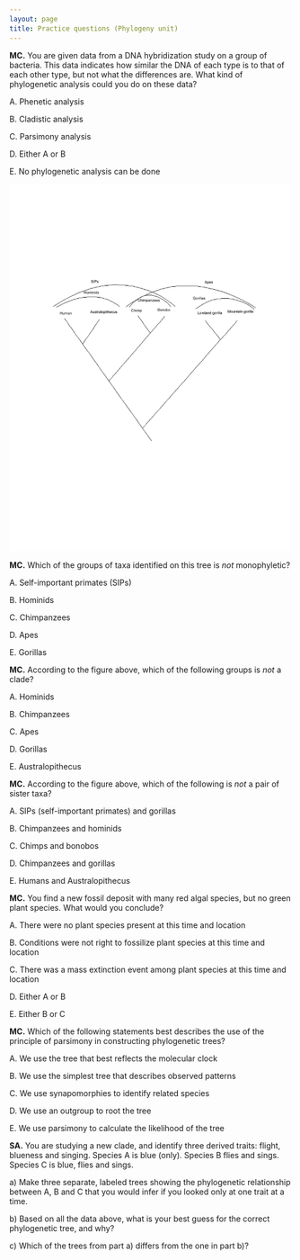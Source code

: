 ```yaml
---
layout: page
title: Practice questions (Phylogeny unit)
---
```


__MC.__ You are given data from a DNA hybridization study on a group of bacteria.  This data indicates how similar the DNA of each type is to that of each other type, but not what the differences are.  What kind of phylogenetic analysis could you do on these data?

A. Phenetic analysis

B. Cladistic analysis

C. Parsimony analysis

D. Either A or B

E. No phylogenetic analysis can be done

![A tree with some primate species](archive/2021_materials/primates.png)

__MC.__ Which of the groups of taxa identified on this tree is _not_ monophyletic?

A. Self-important primates (SIPs)

B. Hominids

C. Chimpanzees

D. Apes

E. Gorillas

__MC.__ According to the figure above, which of the following groups is _not_ a clade?

A. Hominids

B. Chimpanzees

C. Apes

D. Gorillas

E. Australopithecus

__MC.__ According to the figure above, which of the following is _not_ a pair of sister taxa?

A. SIPs (self-important primates) and gorillas

B. Chimpanzees and hominids

C. Chimps and bonobos

D. Chimpanzees and gorillas

E. Humans and Australopithecus

__MC.__ You find a new fossil deposit with many red algal species, but no green plant species.  What would you conclude?

A. There were no plant species present at this time and location

B. Conditions were not right to fossilize plant species at this time and location

C. There was a mass extinction event among plant species at this time and location

D. Either A or B

E. Either B or C

__MC.__ Which of the following statements best describes the use of the principle of parsimony in constructing phylogenetic trees?

A. We use the tree that best reflects the molecular clock

B. We use the simplest tree that describes observed patterns

C. We use synapomorphies to identify related species

D. We use an outgroup to root the tree

E. We use parsimony to calculate the likelihood of the tree

__SA.__ You are studying a new clade, and identify three derived traits: flight, blueness and singing.  Species A is blue (only).  Species B flies and sings.  Species C is blue, flies and sings.

a) Make three separate, labeled trees showing the phylogenetic relationship between A, B and C that you would infer if you looked only at one trait at a time. 


b) Based on all the data above, what is your best guess for the correct phylogenetic tree, and why? 


c) Which of the trees from part a) differs from the one in part b)? 


